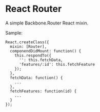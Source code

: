 React Router
============

A simple Backbone.Router React mixin.

Sample:
  
    React.createClass({
      mixin: [Router],
      componendDidMount: function() {
        this.respondTo({
          '': this.fetchData,
          'features/:id': this.fetchFeature
        });
      },
      fetchData: function() {
        ...
      },
      fetchFeatures: function(id) {
        ...
      }
    });